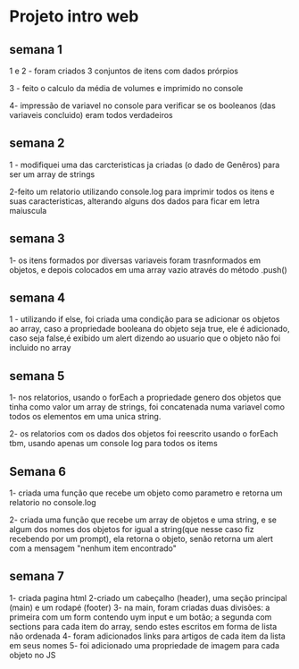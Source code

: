 # **Projeto intro web**

## **semana 1**
1 e 2 - foram criados 3 conjuntos de itens com dados prórpios 

3 - feito o calculo da média de volumes e imprimido no console

4- impressão de variavel no console para verificar se os booleanos (das variaveis concluido) eram todos verdadeiros

## **semana 2**
1 - modifiquei uma das carcteristicas ja criadas (o dado de Genêros) para ser um array de strings

2-feito um relatorio utilizando console.log para imprimir todos os itens e suas caracteristicas, alterando alguns dos dados para ficar em letra maiuscula

## **semana 3**
1- os itens formados por diversas variaveis foram trasnformados em objetos, e depois colocados em uma array vazio através do método .push()

## **semana 4**
1 - utilizando if else, foi criada uma condição para se adicionar os objetos ao array, caso a propriedade booleana do objeto seja true, ele é adicionado, caso seja false,é exibido um alert dizendo ao usuario que o objeto não foi incluido no array 

## **semana 5**
1- nos relatorios, usando o forEach a propriedade genero dos objetos que tinha como valor um array de strings, foi concatenada numa variavel como todos os elementos em uma unica string.

2- os relatorios com os dados dos objetos foi reescrito usando o forEach tbm, usando apenas um console log para todos os items

## **Semana 6**
1- criada uma função que recebe um objeto como parametro e retorna um relatorio no console.log

2- criada uma função que recebe um array de objetos e uma string, e se algum dos nomes dos objetos for igual a string(que nesse caso  fiz recebendo por um prompt), ela retorna o objeto, senão retorna um alert com a mensagem "nenhum item encontrado"

## **semana 7**
1- criada pagina html
2-criado um cabeçalho (header), uma seção principal (main) e um rodapé (footer)
3- na main, foram criadas duas divisões: a primeira com um form contendo uym input e um botão; a segunda com sections para cada item do array, sendo estes escritos em forma de lista não ordenada
4- foram adicionados links para artigos de cada item da lista em seus nomes
5- foi adicionado uma propriedade de imagem para cada objeto no JS